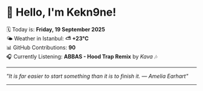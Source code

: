 # 👋 Hello, I'm Kekn9ne!

🗓️ Today is: **Friday, 19 September 2025**  
🌤️ Weather in Istanbul: **⛅️  +23°C**  
📊 GitHub Contributions: **90**  
🎧 Currently Listening: **ABBAS - Hood Trap Remix** by *Kava* 🎶

---

_"It is far easier to start something than it is to finish it. — *Amelia Earhart*"_

---
